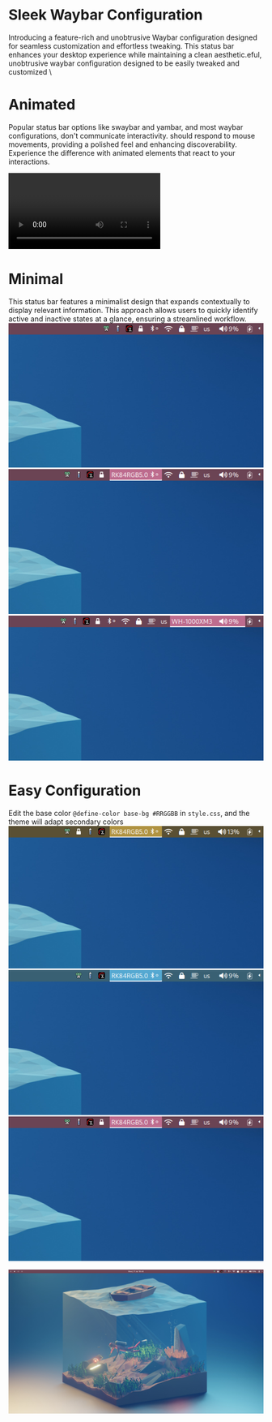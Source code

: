 # Sleek Waybar Configuration
Introducing a feature-rich and unobtrusive Waybar configuration designed for seamless customization and effortless tweaking. This status bar enhances your desktop experience while maintaining a clean aesthetic.eful, unobtrusive waybar configuration designed to be easily tweaked and customized \

# Animated
Popular status bar options like swaybar and yambar, and most waybar configurations, don't communicate interactivity. should respond to mouse movements, providing a polished feel and enhancing discoverability. Experience the difference with animated elements that react to your interactions.

<video controls="" src="/krats/waybar-sleek/raw/branch/master/docs/demonstration.webm">
	<strong>Your browser does not support the HTML5 "video" tag.</strong>
</video>

# Minimal
This status bar features a minimalist design that expands contextually to display relevant information. This approach allows users to quickly identify active and inactive states at a glance, ensuring a streamlined workflow.
![Unexpanded icons](docs/pink_right.webp) 
![Expanding bluetooth](docs/pink_right_hover_bluetooth.webp)
![Expanding wireplumber](docs/pink_right_hover_wireplumber.webp)

# Easy Configuration
Edit the base color `@define-color base-bg #RRGGBB` in `style.css`, and the theme will adapt secondary colors \
![Yellow theme](docs/yellow_right_hover_bluetooth.webp)
![Blue theme](docs/blue_right_hover_bluetooth.webp)
![Pink theme](docs/pink_right_hover_bluetooth.webp)

![Waybar desktop](docs/pink_desktop.webp)

